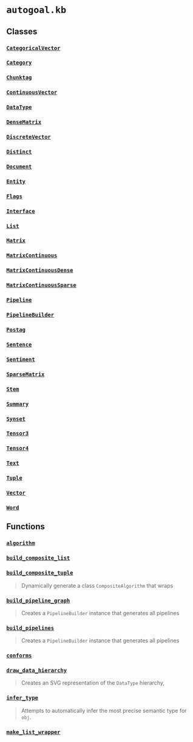 # `autogoal.kb`

## Classes

### [`CategoricalVector`](../autogoal.kb.CategoricalVector)
### [`Category`](../autogoal.kb.Category)
### [`Chunktag`](../autogoal.kb.Chunktag)
### [`ContinuousVector`](../autogoal.kb.ContinuousVector)
### [`DataType`](../autogoal.kb.DataType)
### [`DenseMatrix`](../autogoal.kb.DenseMatrix)
### [`DiscreteVector`](../autogoal.kb.DiscreteVector)
### [`Distinct`](../autogoal.kb.Distinct)
### [`Document`](../autogoal.kb.Document)
### [`Entity`](../autogoal.kb.Entity)
### [`Flags`](../autogoal.kb.Flags)
### [`Interface`](../autogoal.kb.Interface)
### [`List`](../autogoal.kb.List)
### [`Matrix`](../autogoal.kb.Matrix)
### [`MatrixContinuous`](../autogoal.kb.MatrixContinuous)
### [`MatrixContinuousDense`](../autogoal.kb.MatrixContinuousDense)
### [`MatrixContinuousSparse`](../autogoal.kb.MatrixContinuousSparse)
### [`Pipeline`](../autogoal.kb.Pipeline)
### [`PipelineBuilder`](../autogoal.kb.PipelineBuilder)
### [`Postag`](../autogoal.kb.Postag)
### [`Sentence`](../autogoal.kb.Sentence)
### [`Sentiment`](../autogoal.kb.Sentiment)
### [`SparseMatrix`](../autogoal.kb.SparseMatrix)
### [`Stem`](../autogoal.kb.Stem)
### [`Summary`](../autogoal.kb.Summary)
### [`Synset`](../autogoal.kb.Synset)
### [`Tensor3`](../autogoal.kb.Tensor3)
### [`Tensor4`](../autogoal.kb.Tensor4)
### [`Text`](../autogoal.kb.Text)
### [`Tuple`](../autogoal.kb.Tuple)
### [`Vector`](../autogoal.kb.Vector)
### [`Word`](../autogoal.kb.Word)

## Functions

### [`algorithm`](../autogoal.kb.algorithm)
### [`build_composite_list`](../autogoal.kb.build_composite_list)
### [`build_composite_tuple`](../autogoal.kb.build_composite_tuple)
> Dynamically generate a class `CompositeAlgorithm` that wraps

### [`build_pipeline_graph`](../autogoal.kb.build_pipeline_graph)
> Creates a `PipelineBuilder` instance that generates all pipelines

### [`build_pipelines`](../autogoal.kb.build_pipelines)
> Creates a `PipelineBuilder` instance that generates all pipelines

### [`conforms`](../autogoal.kb.conforms)
### [`draw_data_hierarchy`](../autogoal.kb.draw_data_hierarchy)
> Creates an SVG representation of the `DataType` hierarchy,

### [`infer_type`](../autogoal.kb.infer_type)
> Attempts to automatically infer the most precise semantic type for `obj`.

### [`make_list_wrapper`](../autogoal.kb.make_list_wrapper)
